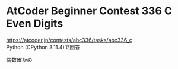 # AtCoder Beginner Contest 336 C Even Digits  
https://atcoder.jp/contests/abc336/tasks/abc336_c  
Python (CPython 3.11.4)で回答  

偶数確かめ
